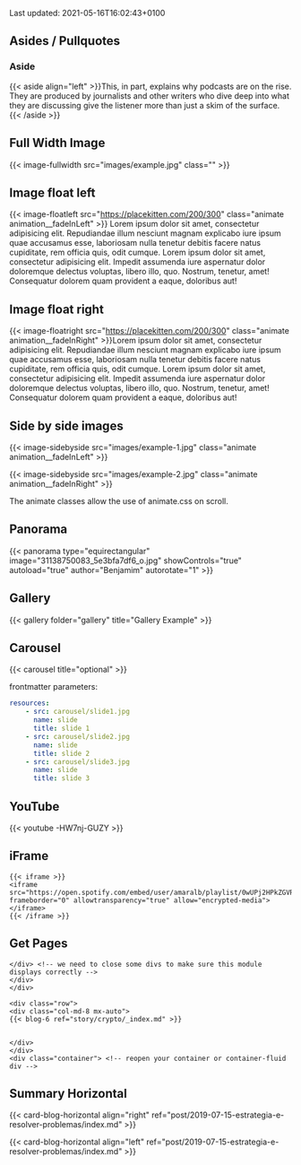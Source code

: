 
Last updated: 2021-05-16T16:02:43+0100

## Asides / Pullquotes

<h3>Aside</h3>

{{< aside align="left" >}}This, in part, explains why podcasts are on the rise. They are produced by journalists and other writers who dive deep into what they are discussing give the listener more than just a skim of the surface. {{< /aside >}}

## Full Width Image

{{< image-fullwidth src="images/example.jpg" class="" >}}

## Image float left 


{{< image-floatleft src="https://placekitten.com/200/300" class="animate animation__fadeInLeft" >}} Lorem ipsum dolor sit amet, consectetur adipisicing elit. Repudiandae illum nesciunt magnam explicabo iure ipsum quae accusamus esse, laboriosam nulla tenetur debitis facere natus cupiditate, rem officia quis, odit cumque. Lorem ipsum dolor sit amet, consectetur adipisicing elit. Impedit assumenda iure aspernatur dolor doloremque delectus voluptas, libero illo, quo. Nostrum, tenetur, amet! Consequatur dolorem quam provident a eaque, doloribus aut!


## Image float right 

{{< image-floatright src="https://placekitten.com/200/300" class="animate animation__fadeInRight" >}}Lorem ipsum dolor sit amet, consectetur adipisicing elit. Repudiandae illum nesciunt magnam explicabo iure ipsum quae accusamus esse, laboriosam nulla tenetur debitis facere natus cupiditate, rem officia quis, odit cumque. Lorem ipsum dolor sit amet, consectetur adipisicing elit. Impedit assumenda iure aspernatur dolor doloremque delectus voluptas, libero illo, quo. Nostrum, tenetur, amet! Consequatur dolorem quam provident a eaque, doloribus aut!

## Side by side images


{{< image-sidebyside src="images/example-1.jpg" class="animate animation__fadeInLeft" >}}

{{< image-sidebyside src="images/example-2.jpg" class="animate animation__fadeInRight" >}}

The animate classes allow the use of animate.css on scroll.

## Panorama

{{< panorama type="equirectangular" image="31138750083_5e3bfa7df6_o.jpg" showControls="true" autoload="true" author="Benjamim" autorotate="1" >}}



## Gallery

{{< gallery folder="gallery" title="Gallery Example" >}}

## Carousel

{{< carousel title="optional" >}}

frontmatter parameters:

```yaml
resources:     
    - src: carousel/slide1.jpg
      name: slide
      title: slide 1 
    - src: carousel/slide2.jpg
      name: slide 
      title: slide 2  
    - src: carousel/slide3.jpg
      name: slide 
      title: slide 3 
```



## YouTube

{{< youtube -HW7nj-GUZY >}}

## iFrame

```
{{< iframe >}}
<iframe src="https://open.spotify.com/embed/user/amaralb/playlist/0wUPj2HPkZGVRAlSMutyMT" frameborder="0" allowtransparency="true" allow="encrypted-media"></iframe>
{{< /iframe >}}
```

## Get Pages

```
</div> <!-- we need to close some divs to make sure this module displays correctly -->
</div>
</div>

<div class="row">
<div class="col-md-8 mx-auto">
{{< blog-6 ref="story/crypto/_index.md" >}}


</div>
</div>
<div class="container"> <!-- reopen your container or container-fluid div -->
```

## Summary Horizontal

{{< card-blog-horizontal align="right" ref="post/2019-07-15-estrategia-e-resolver-problemas/index.md" >}}

{{< card-blog-horizontal align="left" ref="post/2019-07-15-estrategia-e-resolver-problemas/index.md" >}}
